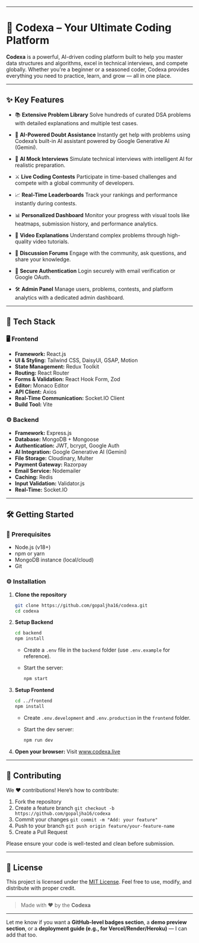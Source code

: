 
---

# 🚀 Codexa – Your Ultimate Coding Platform

**Codexa** is a powerful, AI-driven coding platform built to help you master data structures and algorithms, excel in technical interviews, and compete globally. Whether you're a beginner or a seasoned coder, Codexa provides everything you need to practice, learn, and grow — all in one place.

---

## ✨ Key Features

* 📚 **Extensive Problem Library**
  Solve hundreds of curated DSA problems with detailed explanations and multiple test cases.

* 🤖 **AI-Powered Doubt Assistance**
  Instantly get help with problems using Codexa’s built-in AI assistant powered by Google Generative AI (Gemini).

* 🧠 **AI Mock Interviews**
  Simulate technical interviews with intelligent AI for realistic preparation.

* ⚔️ **Live Coding Contests**
  Participate in time-based challenges and compete with a global community of developers.

* 📈 **Real-Time Leaderboards**
  Track your rankings and performance instantly during contests.

* 📊 **Personalized Dashboard**
  Monitor your progress with visual tools like heatmaps, submission history, and performance analytics.

* 🎥 **Video Explanations**
  Understand complex problems through high-quality video tutorials.

* 💬 **Discussion Forums**
  Engage with the community, ask questions, and share your knowledge.

* 🔐 **Secure Authentication**
  Login securely with email verification or Google OAuth.

* 🛠️ **Admin Panel**
  Manage users, problems, contests, and platform analytics with a dedicated admin dashboard.

---

## 🧪 Tech Stack

### 🖥️ Frontend

* **Framework:** React.js
* **UI & Styling:** Tailwind CSS, DaisyUI, GSAP, Motion
* **State Management:** Redux Toolkit
* **Routing:** React Router
* **Forms & Validation:** React Hook Form, Zod
* **Editor:** Monaco Editor
* **API Client:** Axios
* **Real-Time Communication:** Socket.IO Client
* **Build Tool:** Vite

### ⚙️ Backend

* **Framework:** Express.js
* **Database:** MongoDB + Mongoose
* **Authentication:** JWT, bcrypt, Google Auth
* **AI Integration:** Google Generative AI (Gemini)
* **File Storage:** Cloudinary, Multer
* **Payment Gateway:** Razorpay
* **Email Service:** Nodemailer
* **Caching:** Redis
* **Input Validation:** Validator.js
* **Real-Time:** Socket.IO

---

## 🛠️ Getting Started

### 🔧 Prerequisites

* Node.js (v18+)
* npm or yarn
* MongoDB instance (local/cloud)
* Git

### ⚙️ Installation

1. **Clone the repository**

   ```bash
   git clone https://github.com/gopaljha16/codexa.git
   cd codexa
   ```

2. **Setup Backend**

   ```bash
   cd backend
   npm install
   ```

   * Create a `.env` file in the `backend` folder (use `.env.example` for reference).
   * Start the server:

     ```bash
     npm start
     ```

3. **Setup Frontend**

   ```bash
   cd ../frontend
   npm install
   ```

   * Create `.env.development` and `.env.production` in the `frontend` folder.
   * Start the dev server:

     ```bash
     npm run dev
     ```

4. **Open your browser:**
   Visit www.codexa.live

---

## 🤝 Contributing

We ❤️ contributions! Here’s how to contribute:

1. Fork the repository
2. Create a feature branch
   `git checkout -b https://github.com/gopaljha16/codexa`
3. Commit your changes
   `git commit -m "Add: your feature"`
4. Push to your branch
   `git push origin feature/your-feature-name`
5. Create a Pull Request

Please ensure your code is well-tested and clean before submission.

---

## 📄 License

This project is licensed under the [MIT License](LICENSE.md).
Feel free to use, modify, and distribute with proper credit.

---

> Made with ❤️ by the **Codexa** 

---

Let me know if you want a **GitHub-level badges section**, a **demo preview section**, or a **deployment guide (e.g., for Vercel/Render/Heroku)** — I can add that too.
